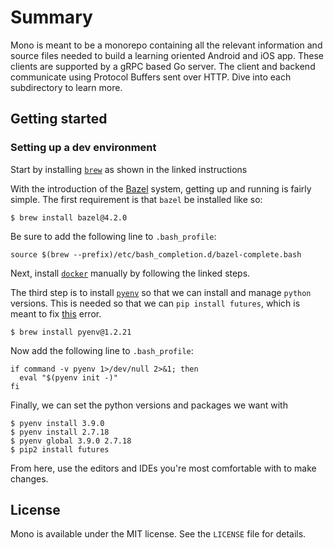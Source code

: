 # Summary

Mono is meant to be a monorepo containing all the relevant information and source files needed to build a learning oriented Android and iOS app. These clients are
supported by a gRPC based Go server. The client and backend communicate using Protocol Buffers sent over HTTP. Dive into each subdirectory to learn more.

## Getting started

### Setting up a dev environment

Start by installing [`brew`](https://brew.sh/) as shown in the linked instructions

With the introduction of the [Bazel](https://bazel.build/) system, getting up and running is fairly simple. The first requirement
is that `bazel` be installed like so:

```
$ brew install bazel@4.2.0
```
Be sure to add the following line to `.bash_profile`:

```
source $(brew --prefix)/etc/bash_completion.d/bazel-complete.bash
```
Next, install [`docker`](https://docs.docker.com/docker-for-mac/install/) manually by following the linked steps.

The third step is to install [`pyenv`](https://github.com/pyenv/pyenv) so that we can install and manage `python` versions. This
is needed so that we can `pip install futures`, which is meant to fix [this](https://github.com/bazelbuild/bazel/issues/12741) error. 

```
$ brew install pyenv@1.2.21
```
Now add the following line to `.bash_profile`:

```
if command -v pyenv 1>/dev/null 2>&1; then
  eval "$(pyenv init -)"
fi
```
Finally, we can set the python versions and packages we want with

```
$ pyenv install 3.9.0
$ pyenv install 2.7.18
$ pyenv global 3.9.0 2.7.18
$ pip2 install futures
```
From here, use the editors and IDEs you're most comfortable with to make changes.

## License

Mono is available under the MIT license. See the `LICENSE` file for details.

